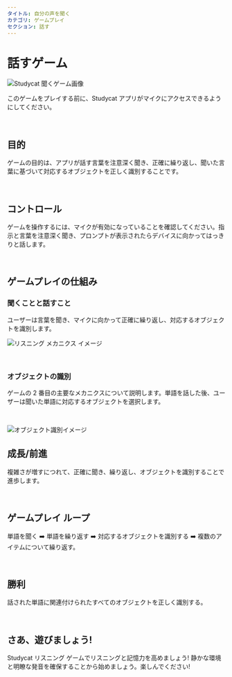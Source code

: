 ```yaml
---
タイトル: 自分の声を聞く
カテゴリ: ゲームプレイ
セクション: 話す
---
```

# 話すゲーム

![Studycat 聞くゲーム画像](https://help.Studycat.com/hc/article_attachments/34787998441881)

このゲームをプレイする前に、Studycat アプリがマイクにアクセスできるようにしてください。

 

## 目的

ゲームの目的は、アプリが話す言葉を注意深く聞き、正確に繰り返し、聞いた言葉に基づいて対応するオブジェクトを正しく識別することです。

 

## コントロール

ゲームを操作するには、マイクが有効になっていることを確認してください。指示と言葉を注意深く聞き、プロンプトが表示されたらデバイスに向かってはっきりと話します。

 

## ゲームプレイの仕組み

### 聞くことと話すこと

ユーザーは言葉を聞き、マイクに向かって正確に繰り返し、対応するオブジェクトを識別します。

![リスニング メカニクス イメージ](https://help.Studycat.com/hc/article_attachments/34787998444057)

 

### オブジェクトの識別

ゲームの 2 番目の主要なメカニクスについて説明します。単語を話した後、ユーザーは聞いた単語に対応するオブジェクトを選択します。

 

![オブジェクト識別イメージ](https://help.Studycat.com/hc/article_attachments/34787998447001)

## 成長/前進

複雑さが増すにつれて、正確に聞き、繰り返し、オブジェクトを識別することで進歩します。

 

## ゲームプレイ ループ

単語を聞く ➡️ 単語を繰り返す ➡️ 対応するオブジェクトを識別する ➡️ 複数のアイテムについて繰り返す。

 

## 勝利

話された単語に関連付けられたすべてのオブジェクトを正しく識別する。

 

## さあ、遊びましょう!

Studycat リスニング ゲームでリスニングと記憶力を高めましょう! 静かな環境と明瞭な発音を確保することから始めましょう。楽しんでください!